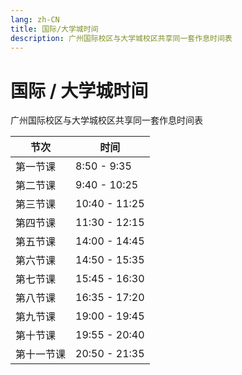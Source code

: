 ```yaml
---
lang: zh-CN
title: 国际/大学城时间
description: 广州国际校区与大学城校区共享同一套作息时间表
---
```


# 国际 / 大学城时间

广州国际校区与大学城校区共享同一套作息时间表

| 节次    | 时间            |
| ----- | ------------- |
| 第一节课  | 8:50 - 9:35   |
| 第二节课  | 9:40 - 10:25  |
| 第三节课  | 10:40 - 11:25 |
| 第四节课  | 11:30 - 12:15 |
| 第五节课  | 14:00 - 14:45 |
| 第六节课  | 14:50 - 15:35 |
| 第七节课  | 15:45 - 16:30 |
| 第八节课  | 16:35 - 17:20 |
| 第九节课  | 19:00 - 19:45 |
| 第十节课  | 19:55 - 20:40 |
| 第十一节课 | 20:50 - 21:35 |